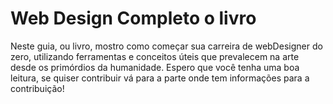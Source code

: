 # Web Design Completo o livro
 Neste guia, ou livro, mostro como começar sua carreira de webDesigner do zero, utilizando ferramentas e conceitos úteis que prevalecem na arte desde os primórdios da humanidade. Espero que você tenha uma boa leitura, se quiser contribuir vá para a parte onde tem informações para a contribuição!
